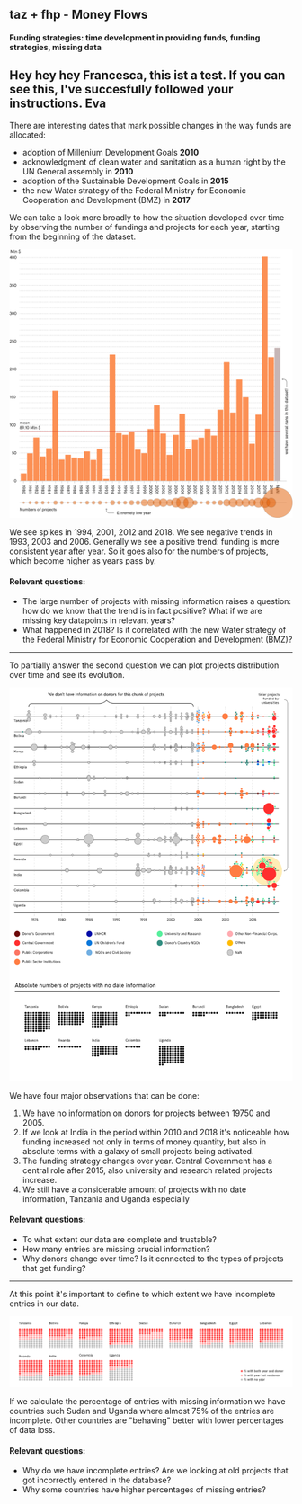 ## taz + fhp - Money Flows

#### Funding strategies: time development in providing funds, funding strategies, missing data

## Hey hey hey Francesca, this ist a test. If you can see this, I've succesfully followed your instructions. Eva

There are interesting dates that mark possible changes in the way funds are allocated:
- adoption of Millenium Development Goals **2010**
- acknowledgment of clean water and sanitation as a human right by the UN General assembly in **2010**
- adoption of the Sustainable Development Goals in **2015**
- the new Water strategy of the Federal Ministry for Economic Cooperation and Development (BMZ) in **2017**

We can take a look more broadly to how the situation developed over time by observing the number of fundings and projects for each year, starting from the beginning of the dataset.

![](assets/historical_money.png)

We see spikes in 1994, 2001, 2012 and 2018.
We see negative trends in 1993, 2003 and 2006.
Generally we see a positive trend: funding is more consistent year after year. So it goes also for the numbers of projects, which become higher as years pass by.

#### Relevant questions:
- The large number of projects with missing information raises a question: how do we know that the trend is in fact positive? What if we are missing key datapoints in relevant years?
- What happened in 2018? Is it correlated with the new Water strategy of the Federal Ministry for Economic Cooperation and Development (BMZ)?

---

To partially answer the second question we can plot projects distribution over time and see its evolution.

![](assets/yearly_distribution_withdonors.png)

We have four major observations that can be done:

1. We have no information on donors for projects between 19750 and 2005.
2. If we look at India in the period within 2010 and 2018 it's noticeable how funding increased not only in terms of money quantity, but also in absolute terms with a galaxy of small projects being activated.
3. The funding strategy changes over year. Central Government has a central role after 2015, also university and research related projects increase.
4. We still have a considerable amount of projects with no date information, Tanzania and Uganda especially

#### Relevant questions:
- To what extent our data are complete and trustable?
- How many entries are missing crucial information?
- Why donors change over time? Is it connected to the types of projects that get funding?

---

At this point it's important to define to which extent we have incomplete entries in our data.

![](assets/missing_projects_information.png)

If we calculate the percentage of entries with missing information we have countries such Sudan and Uganda where almost 75% of the entries are incomplete. Other countries are "behaving" better with lower percentages of data loss.

#### Relevant questions:
- Why do we have incomplete entries? Are we looking at old projects that got incorrectly entered in the database?
- Why some countries have higher percentages of missing entries?
